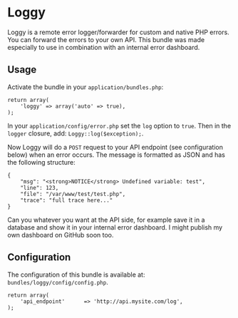# Loggy

Loggy is a remote error logger/forwarder for custom and native PHP errors. You can forward the errors to your own API. This bundle was made especially to use in combination with an internal error dashboard.

## Usage

Activate the bundle in your `application/bundles.php`:

```
return array(
	'loggy' => array('auto' => true),
);
```

In your `application/config/error.php` set the `log` option to `true`.
Then in the `logger` closure, add: `Loggy::log($exception);`.

Now Loggy will do a `POST` request to your API endpoint (see configuration below) when an error occurs. The message is formatted as JSON and has the following structure:

```
{
	"msg": "<strong>NOTICE</strong> Undefined variable: test",
	"line": 123,
	"file": "/var/www/test/test.php",
	"trace": "full trace here..."
}
```

Can you whatever you want at the API side, for example save it in a database and show it in your internal error dashboard. I might publish my own dashboard on GitHub soon too.

## Configuration

The configuration of this bundle is available at: `bundles/loggy/config/config.php`.

```
return array(
	'api_endpoint'		=> 'http://api.mysite.com/log',
);
```